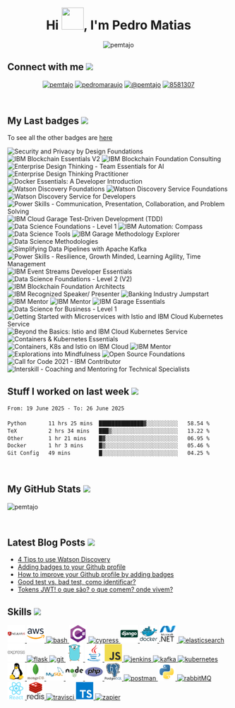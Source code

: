 <h1 align="center">Hi <img src = "https://raw.githubusercontent.com/MartinHeinz/MartinHeinz/master/wave.gif" width="50" height="50">, I'm Pedro Matias</h1>

<p align="center"> <img src="https://komarev.com/ghpvc/?username=pemtajo" alt="pemtajo" /> </p>

<h2> Connect with me <img src='https://raw.githubusercontent.com/ShahriarShafin/ShahriarShafin/main/Assets/handshake.gif' width="100"> </h2>

<p align="center">
<a href="https://dev.to/pemtajo" target="blank"><img align="center" src="https://cdn.jsdelivr.net/npm/simple-icons@3.0.1/icons/dev-dot-to.svg" alt="pemtajo" height="30" width="30" /></a>
<a href="https://linkedin.com/in/pedromaraujo" target="blank"><img align="center" src="https://cdn.jsdelivr.net/npm/simple-icons@3.0.1/icons/linkedin.svg" alt="pedromaraujo" height="30" width="30" /></a>
<a href="https://medium.com/@pemtajo" target="blank"><img align="center" src="https://cdn.jsdelivr.net/npm/simple-icons@3.0.1/icons/medium.svg" alt="@pemtajo" height="30" width="30" /></a>
<a href="https://stackoverflow.com/users/8581307" target="blank"><img align="center" src="https://cdn.jsdelivr.net/npm/simple-icons@3.0.1/icons/stackoverflow.svg" alt="8581307" height="30" width="30" /></a>
</p>

<br />

<h2> My Last badges <img src = "https://media.giphy.com/media/3orifgYbnsq43eFsdO/giphy.gif" width="50"> </h2>

To see all the other badges are [here](https://www.credly.com/users/pemtajo/badges)

<!--START_SECTION:badges-->
![Security and Privacy by Design Foundations](https://images.credly.com/size/80x80/images/a2dcfb34-cc2a-44fa-884a-c78b5be9f557/Security-and-Privacy-by-Design-Foundational.png "Security and Privacy by Design Foundations")
![IBM Blockchain Essentials V2](https://images.credly.com/size/80x80/images/2f9eee24-6834-4595-b2b6-e8e585190a0d/IBM-Blockchain-Essentials-V2.png "IBM Blockchain Essentials V2")
![IBM Blockchain Foundation Consulting](https://images.credly.com/size/80x80/images/0b831161-bca5-4118-97c5-df106a5f6515/IBM-Blockchain-Foundation-Consulting.png "IBM Blockchain Foundation Consulting")
![Enterprise Design Thinking - Team Essentials for AI](https://images.credly.com/size/80x80/images/09f644d1-eed2-4279-bc49-1e26cddc9d3d/Team_Essentials.png "Enterprise Design Thinking - Team Essentials for AI")
![Enterprise Design Thinking Practitioner](https://images.credly.com/size/80x80/images/bc08972c-3c7d-4b99-82a0-c94bcca36674/Badges_v8-07_Practitioner.png "Enterprise Design Thinking Practitioner")
![Docker Essentials: A Developer Introduction](https://images.credly.com/size/80x80/images/b0c5445a-72a2-46ce-a599-96147e210efb/blob "Docker Essentials: A Developer Introduction")
![Watson Discovery Foundations](https://images.credly.com/size/80x80/images/8c805fb7-b7e1-4b45-b933-7ee09385ea03/Watson_Academy_-_Discovery__-_Foundations.png "Watson Discovery Foundations")
![Watson Discovery Service Foundations](https://images.credly.com/size/80x80/images/edeaee50-64ff-42f0-a872-f4e2119ed463/Watson_Discovery_Service_-_Foundations.png "Watson Discovery Service Foundations")
![Watson Discovery Service for Developers](https://images.credly.com/size/80x80/images/01774ad1-fbff-4ddc-8b28-fd7953cb7ff6/Watson_Discovery_Service_-_Developers.png "Watson Discovery Service for Developers")
![Power Skills - Communication, Presentation, Collaboration, and Problem Solving](https://images.credly.com/size/80x80/images/8c309b9b-79d0-467f-a966-765b28c2aa50/image.png "Power Skills - Communication, Presentation, Collaboration, and Problem Solving")
![IBM Cloud Garage Test-Driven Development (TDD)](https://images.credly.com/size/80x80/images/71ea5682-2233-434c-a2c5-dd3f7fb8d5e9/Garage_Method_-_Test_driven_Development_V1_-__Final.png "IBM Cloud Garage Test-Driven Development (TDD)")
![Data Science Foundations - Level 1](https://images.credly.com/size/80x80/images/5950e6bd-1d0b-40f0-9313-4b2fa36622ce/blob "Data Science Foundations - Level 1")
![IBM Automation: Compass](https://images.credly.com/size/80x80/images/34d550f8-8478-4b71-b7ab-91dd3642932e/image.png "IBM Automation: Compass")
![Data Science Tools](https://images.credly.com/size/80x80/images/aa8b8df6-98d7-4bf5-9546-dd4c1103d718/blob "Data Science Tools")
![IBM Garage Methodology Explorer](https://images.credly.com/size/80x80/images/638d3298-73ef-4821-9686-8c65f75bb4e6/IBM_Garage_Methodology_Explorer.png "IBM Garage Methodology Explorer")
![Data Science Methodologies](https://images.credly.com/size/80x80/images/3e42e90a-da56-4680-9f9b-140e8a1dd6d4/blob "Data Science Methodologies")
![Simplifying Data Pipelines with Apache Kafka](https://images.credly.com/size/80x80/images/e326783e-e92d-41a6-b2e6-1eb5bc91b7ad/blob "Simplifying Data Pipelines with Apache Kafka")
![Power Skills - Resilience, Growth Minded, Learning Agility, Time Management](https://images.credly.com/size/80x80/images/953dbff8-c1fc-4dd8-a634-bbe0c15e60a7/image.png "Power Skills - Resilience, Growth Minded, Learning Agility, Time Management")
![IBM Event Streams Developer Essentials](https://images.credly.com/size/80x80/images/5b87a0f8-bb4e-4fe9-adbd-7fd6145398df/image.png "IBM Event Streams Developer Essentials")
![Data Science Foundations - Level 2 (V2)](https://images.credly.com/size/80x80/images/2fde0bfe-ca31-4e31-860b-a109eeb86c05/blob "Data Science Foundations - Level 2 (V2)")
![IBM Blockchain Foundation Architects](https://images.credly.com/size/80x80/images/65a41da4-05d0-4b64-9065-e99f52571020/IBM-Blockchain-Foundation-Architect.png "IBM Blockchain Foundation Architects")
![IBM Recognized Speaker/ Presenter](https://images.credly.com/size/80x80/images/aad8d8bc-1cdf-4e79-b1e0-1595aeab251b/Speaker-presenter.png "IBM Recognized Speaker/ Presenter")
![Banking Industry Jumpstart](https://images.credly.com/size/80x80/images/cb5180ef-bdd3-4c15-a632-b2d8388c221d/Banking-Industry-Jumpstart.png "Banking Industry Jumpstart")
![IBM Mentor](https://images.credly.com/size/80x80/images/cef56b02-49c4-43c8-9913-733569bd39cc/IBM-Mentor__282_29.png "IBM Mentor")
![IBM Mentor](https://images.credly.com/size/80x80/images/cef56b02-49c4-43c8-9913-733569bd39cc/IBM-Mentor__282_29.png "IBM Mentor")
![IBM Garage Essentials](https://images.credly.com/size/80x80/images/fb718a87-6d0d-4a6d-8068-677f1bec78f2/IBM_Garage_Essentials.png "IBM Garage Essentials")
![Data Science for Business - Level 1](https://images.credly.com/size/80x80/images/547b89ab-8749-4dfa-8ace-edf4fc6af3be/blob "Data Science for Business - Level 1")
![Getting Started with Microservices with Istio and IBM Cloud Kubernetes Service](https://images.credly.com/size/80x80/images/adcbf36e-8fb6-433c-91d9-10f01eca10ce/blob "Getting Started with Microservices with Istio and IBM Cloud Kubernetes Service")
![Beyond the Basics: Istio and IBM Cloud Kubernetes Service](https://images.credly.com/size/80x80/images/1cbf0444-1752-4ac8-b43c-3389004bec2a/blob "Beyond the Basics: Istio and IBM Cloud Kubernetes Service")
![Containers & Kubernetes Essentials](https://images.credly.com/size/80x80/images/82966826-6630-4768-80d4-6028b3fab414/image.png "Containers & Kubernetes Essentials")
![Containers, K8s and Istio on IBM Cloud](https://images.credly.com/size/80x80/images/8597c132-e756-421a-8640-b84b30f1f2ac/blob "Containers, K8s and Istio on IBM Cloud")
![IBM Mentor](https://images.credly.com/size/80x80/images/cef56b02-49c4-43c8-9913-733569bd39cc/IBM-Mentor__282_29.png "IBM Mentor")
![Explorations into Mindfulness](https://images.credly.com/size/80x80/images/6599523a-e811-4775-b037-c4c1417b0b4e/Explorations_into_Mindfulness.png "Explorations into Mindfulness")
![Open Source Foundations](https://images.credly.com/size/80x80/images/dd2eca53-5605-42f1-b1c5-0f1f5aba6925/blob "Open Source Foundations")
![Call for Code 2021 - IBM Contributor](https://images.credly.com/size/80x80/images/9ed3a9b0-4b18-47d0-849a-9992acab022a/Call-for-code-2021.png "Call for Code 2021 - IBM Contributor")
![Interskill - Coaching and Mentoring for Technical Specialists](https://images.credly.com/size/80x80/images/ffb41af2-f5f5-4cf3-9b44-76f8f4c9a4e3/image.png "Interskill - Coaching and Mentoring for Technical Specialists")
<!--END_SECTION:badges-->

<h2> Stuff I worked on last week  <img src = "https://media1.giphy.com/media/JZ40cnfnN11KycrvMF/giphy.gif?cid=ecf05e47a0n3gi1bfqntqmob8g9aid1oyj2wr3ds3mg700bl&rid=giphy.gif" width="40"> </h2>


<!--START_SECTION:waka-->

```txt
From: 19 June 2025 - To: 26 June 2025

Python       11 hrs 25 mins  ██████████████▓░░░░░░░░░░   58.54 %
TeX          2 hrs 34 mins   ███▒░░░░░░░░░░░░░░░░░░░░░   13.22 %
Other        1 hr 21 mins    █▓░░░░░░░░░░░░░░░░░░░░░░░   06.95 %
Docker       1 hr 3 mins     █▒░░░░░░░░░░░░░░░░░░░░░░░   05.46 %
Git Config   49 mins         █░░░░░░░░░░░░░░░░░░░░░░░░   04.25 %
```

<!--END_SECTION:waka-->

<br />

<h2> My GitHub Stats <img src='https://media1.giphy.com/media/du3J3cXyzhj75IOgvA/giphy.gif?cid=ecf05e47x2g034i9pzwtzzsd3xgg2w9nr94t4tflbbgo3008&rid=giphy.gif' width="40"> </h2>

<p><img align="center" src="https://github-readme-streak-stats.herokuapp.com/?user=pemtajo&theme=dark" alt="pemtajo" /></p>

<br />

<h2> Latest Blog Posts <img src = "https://media.giphy.com/media/inlGp1wGqBog2cVw5y/giphy.gif" width="40"> </h2>

<!-- BLOG-POST-LIST:START -->
- [4 Tips to use Watson Discovery](https://pemtajo.medium.com/4-tips-to-use-watson-discovery-802f3c568315?source=rss-bb908bda42e------2)
- [Adding badges to your Github profile](https://dev.to/pemtajo/how-to-improve-your-github-profile-by-adding-badges-gib)
- [How to improve your Github profile by adding badges](https://pemtajo.medium.com/how-to-improve-your-github-profile-by-adding-badges-2c10363f4f9a?source=rss-bb908bda42e------2)
- [Good test vs. bad test, como identificar?](https://medium.com/devorando/good-test-bad-test-como-identificar-ffd1d43ca034?source=rss-bb908bda42e------2)
- [Tokens JWT! o que são? o que comem? onde vivem?](https://medium.com/devorando/tokens-jwt-o-que-s%C3%A3o-o-que-comem-onde-vivem-f4e85ad37876?source=rss-bb908bda42e------2)
<!-- BLOG-POST-LIST:END -->

<h2> Skills <img src = "https://media2.giphy.com/media/QssGEmpkyEOhBCb7e1/giphy.gif?cid=ecf05e47a0n3gi1bfqntqmob8g9aid1oyj2wr3ds3mg700bl&rid=giphy.gif" width="32"> </h2>

<p align="left"> <a href="https://angular.io" target="_blank"> <img src="https://raw.githubusercontent.com/devicons/devicon/master/icons/angularjs/angularjs-original-wordmark.svg" alt="angularjs" width="40" height="40"/> </a> <a href="https://aws.amazon.com" target="_blank"> <img src="https://raw.githubusercontent.com/devicons/devicon/master/icons/amazonwebservices/amazonwebservices-original-wordmark.svg" alt="aws" width="40" height="40"/> </a> <a href="https://www.gnu.org/software/bash/" target="_blank"> <img src="https://www.vectorlogo.zone/logos/gnu_bash/gnu_bash-icon.svg" alt="bash" width="40" height="40"/> </a> <a href="https://www.w3schools.com/cs/" target="_blank"> <img src="https://raw.githubusercontent.com/devicons/devicon/master/icons/csharp/csharp-original.svg" alt="csharp" width="40" height="40"/> </a> <a href="https://www.cypress.io" target="_blank"> <img src="https://raw.githubusercontent.com/simple-icons/simple-icons/6e46ec1fc23b60c8fd0d2f2ff46db82e16dbd75f/icons/cypress.svg" alt="cypress" width="40" height="40"/> </a> <a href="https://www.djangoproject.com/" target="_blank"> <img src="https://raw.githubusercontent.com/devicons/devicon/master/icons/django/django-original.svg" alt="django" width="40" height="40"/> </a> <a href="https://www.docker.com/" target="_blank"> <img src="https://raw.githubusercontent.com/devicons/devicon/master/icons/docker/docker-original-wordmark.svg" alt="docker" width="40" height="40"/> </a> <a href="https://dotnet.microsoft.com/" target="_blank"> <img src="https://raw.githubusercontent.com/devicons/devicon/master/icons/dot-net/dot-net-original-wordmark.svg" alt="dotnet" width="40" height="40"/> </a> <a href="https://www.elastic.co" target="_blank"> <img src="https://www.vectorlogo.zone/logos/elastic/elastic-icon.svg" alt="elasticsearch" width="40" height="40"/> </a> <a href="https://expressjs.com" target="_blank"> <img src="https://raw.githubusercontent.com/devicons/devicon/master/icons/express/express-original-wordmark.svg" alt="express" width="40" height="40"/> </a> <a href="https://flask.palletsprojects.com/" target="_blank"> <img src="https://www.vectorlogo.zone/logos/pocoo_flask/pocoo_flask-icon.svg" alt="flask" width="40" height="40"/> </a> <a href="https://git-scm.com/" target="_blank"> <img src="https://www.vectorlogo.zone/logos/git-scm/git-scm-icon.svg" alt="git" width="40" height="40"/> </a> <a href="https://golang.org" target="_blank"> <img src="https://raw.githubusercontent.com/devicons/devicon/master/icons/go/go-original.svg" alt="go" width="40" height="40"/> </a> <a href="https://www.java.com" target="_blank"> <img src="https://raw.githubusercontent.com/devicons/devicon/master/icons/java/java-original.svg" alt="java" width="40" height="40"/> </a> <a href="https://developer.mozilla.org/en-US/docs/Web/JavaScript" target="_blank"> <img src="https://raw.githubusercontent.com/devicons/devicon/master/icons/javascript/javascript-original.svg" alt="javascript" width="40" height="40"/> </a> <a href="https://www.jenkins.io" target="_blank"> <img src="https://www.vectorlogo.zone/logos/jenkins/jenkins-icon.svg" alt="jenkins" width="40" height="40"/> </a> <a href="https://kafka.apache.org/" target="_blank"> <img src="https://www.vectorlogo.zone/logos/apache_kafka/apache_kafka-icon.svg" alt="kafka" width="40" height="40"/> </a> <a href="https://kubernetes.io" target="_blank"> <img src="https://www.vectorlogo.zone/logos/kubernetes/kubernetes-icon.svg" alt="kubernetes" width="40" height="40"/> </a> <a href="https://www.linux.org/" target="_blank"> <img src="https://raw.githubusercontent.com/devicons/devicon/master/icons/linux/linux-original.svg" alt="linux" width="40" height="40"/> </a> <a href="https://www.mongodb.com/" target="_blank"> <img src="https://raw.githubusercontent.com/devicons/devicon/master/icons/mongodb/mongodb-original-wordmark.svg" alt="mongodb" width="40" height="40"/> </a> <a href="https://www.mysql.com/" target="_blank"> <img src="https://raw.githubusercontent.com/devicons/devicon/master/icons/mysql/mysql-original-wordmark.svg" alt="mysql" width="40" height="40"/> </a> <a href="https://nodejs.org" target="_blank"> <img src="https://raw.githubusercontent.com/devicons/devicon/master/icons/nodejs/nodejs-original-wordmark.svg" alt="nodejs" width="40" height="40"/> </a> <a href="https://www.php.net" target="_blank"> <img src="https://raw.githubusercontent.com/devicons/devicon/master/icons/php/php-original.svg" alt="php" width="40" height="40"/> </a> <a href="https://www.postgresql.org" target="_blank"> <img src="https://raw.githubusercontent.com/devicons/devicon/master/icons/postgresql/postgresql-original-wordmark.svg" alt="postgresql" width="40" height="40"/> </a> <a href="https://postman.com" target="_blank"> <img src="https://www.vectorlogo.zone/logos/getpostman/getpostman-icon.svg" alt="postman" width="40" height="40"/> </a> <a href="https://www.python.org" target="_blank"> <img src="https://raw.githubusercontent.com/devicons/devicon/master/icons/python/python-original.svg" alt="python" width="40" height="40"/> </a> <a href="https://www.rabbitmq.com" target="_blank"> <img src="https://www.vectorlogo.zone/logos/rabbitmq/rabbitmq-icon.svg" alt="rabbitMQ" width="40" height="40"/> </a> <a href="https://reactjs.org/" target="_blank"> <img src="https://raw.githubusercontent.com/devicons/devicon/master/icons/react/react-original-wordmark.svg" alt="react" width="40" height="40"/> </a> <a href="https://redis.io" target="_blank"> <img src="https://raw.githubusercontent.com/devicons/devicon/master/icons/redis/redis-original-wordmark.svg" alt="redis" width="40" height="40"/> </a> <a href="https://travis-ci.org" target="_blank"> <img src="https://www.vectorlogo.zone/logos/travis-ci/travis-ci-icon.svg" alt="travisci" width="40" height="40"/> </a> <a href="https://www.typescriptlang.org/" target="_blank"> <img src="https://raw.githubusercontent.com/devicons/devicon/master/icons/typescript/typescript-original.svg" alt="typescript" width="40" height="40"/> </a> <a href="https://zapier.com" target="_blank"> <img src="https://www.vectorlogo.zone/logos/zapier/zapier-icon.svg" alt="zapier" width="40" height="40"/> </a> </p>
